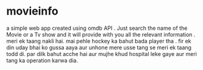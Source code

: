 # movieinfo
a simple web app created using omdb API . Just search the name of the Movie or a Tv show and it will provide with you all the relevant information .
meri ek taang nakli hai. mai pehle hockey ka bahut bada player tha . fir ek din uday bhai ko gussa aaya aur unhone mere usse tang se meri ek taang todd di. par dilk bahut acche hai aur mujhe khud hospital leke gaye aur meri tang ka operation karwa dia.
